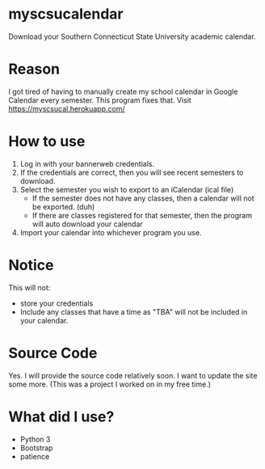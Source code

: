# myscsucalendar
Download your Southern Connecticut State University academic calendar.

# Reason
I got tired of having to manually create my school calendar in Google Calendar every semester. This program fixes that. Visit https://myscsucal.herokuapp.com/

# How to use
1. Log in with your bannerweb credentials.
2. If the credentials are correct, then you will see recent semesters to download.
3. Select the semester you wish to export to an iCalendar (ical file)
   * If the semester does not have any classes, then a calendar will not be exported. (duh)
   * If there are classes registered for that semester, then the program will auto download your calendar
4. Import your calendar into whichever program you use.

# Notice
This will not:
* store your credentials
* Include any classes that have a time as "TBA" will not be included in your calendar.

# Source Code
Yes. I will provide the source code relatively soon. I want to update the site some more. (This was a project I worked on in my free time.)

# What did I use?
* Python 3
* Bootstrap
* patience
